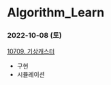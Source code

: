 # Algorithm_Learn
### 2022-10-08 (토)
[10709. 기상캐스터](https://www.acmicpc.net/problem/10709)
- 구현
- 시뮬레이션

